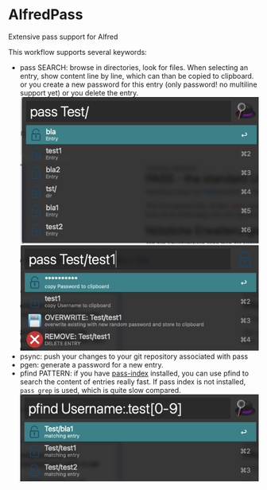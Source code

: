# AlfredPass
Extensive pass support for Alfred

This workflow supports several keywords:

- pass SEARCH: browse in directories, look for files. When selecting an entry, show content line by line, which can than be copied to clipboard. or you create a new password for this entry (only password! no multiline support yet) or  you delete the entry.
![pass search](img/Alfred_pass.png)
![pass showentry](img/showEntry.png)
- psync: push your changes to your git repository associated with pass
- pgen: generate a password for a new entry. 
- pfind PATTERN: if you have [pass-index](https://github.com/sboesebeck/pass-index) installed, you can use pfind to search the content of entries really fast. If pass index is not installed, `pass grep` is used, which is quite slow compared.
![Pfind](img/pfind.png)
